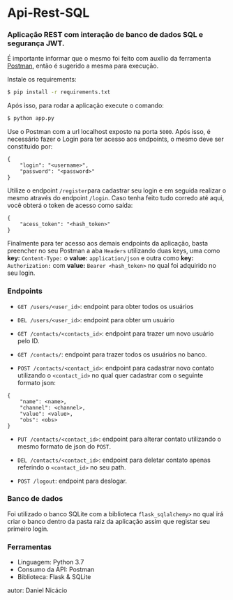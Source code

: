 # Api-Rest-SQL

### Aplicação REST com interação de banco de dados SQL e segurança JWT.

É importante informar que o mesmo foi feito com auxílio da ferramenta [Postman](https://www.postman.com/downloads/), então é sugerido a mesma para execução.

Instale os requirements:
```sh
$ pip install -r requirements.txt
```
Após isso, para rodar a aplicação execute o comando:
```sh
$ python app.py 
```
Use o Postman com a url localhost exposto na porta ```5000```. Após isso, é necessário fazer o Login para ter acesso aos endpoints, o mesmo deve ser constituido por:
```
{
    "login": "<username>",
    "password": "<password>"
} 
```
Utilize o endpoint ```/register```para cadastrar seu login e em seguida realizar o mesmo através do endpoint ```/login```.
Caso tenha feito tudo corredo até aqui, você obterá o token de acesso como saída:
```
{
    "acess_token": "<hash_token>"
}
```
Finalmente para ter acesso aos demais endpoints da aplicação, basta preencher no seu Postman a aba ```Headers``` utilizando duas keys, uma como **key:** ```Content-Type:``` o **value:** ```application/json``` e outra como **key:** ```Authorization:``` com **value:** ```Bearer <hash_token>``` no qual foi adquirido no seu login. 

### Endpoints

- ```GET /users/<user_id>```: endpoint para obter todos os usuários

- ```DEL /users/<user_id>```: endpoint para obter um usuário

- ```GET /contacts/<contacts_id>```:  endpoint para trazer um novo usuário pelo ID.

- ```GET /contacts/```:  endpoint para trazer todos os usuários no banco.

- ```POST /contacts/<contact_id>```:  endpoint para cadastrar novo contato utilizando o ```<contact_id>``` no qual quer cadastrar com o seguinte formato json:
```
{
    "name": <name>,
    "channel": <channel>,
    "value": <value>,
    "obs": <obs>
}
```
- ```PUT /contacts/<contact_id>```:  endpoint para alterar contato utilizando o mesmo formato de json do ```POST```.

- ```DEL /contacts/<contact_id>```:  endpoint para deletar contato apenas referindo o ```<contact_id>``` no seu path.

- ```POST /logout```: endpoint para deslogar.

### Banco de dados
Foi utilizado o banco SQLite com a biblioteca ```flask_sqlalchemy>``` no qual irá criar o banco dentro da pasta raiz da aplicação assim que registar seu primeiro login.

### Ferramentas

 - Linguagem: Python 3.7
 - Consumo da API: Postman
 - Biblioteca: Flask & SQLite

autor: Daniel Nicácio
